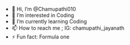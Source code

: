 - 👋 Hi, I’m @Chamupathi010
- 👀 I’m interested in Coding
- 🌱 I’m currently learning Coding
- 📫 How to reach me ; IG: chamupathi_jayanath
- ⚡ Fun fact: Formula one

<!---
Chamupathi010/Chamupathi010 is a ✨ special ✨ repository because its `README.md` (this file) appears on your GitHub profile.
You can click the Preview link to take a look at your changes.
- 😄 Pronouns: ...
- 💞️ I’m looking to collaborate on ...
--->
